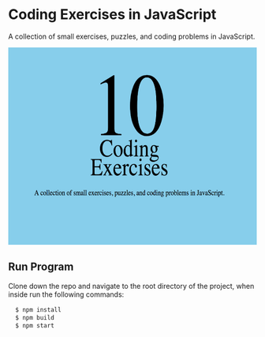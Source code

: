 # Coding Exercises in JavaScript
A collection of small exercises, puzzles, and coding problems in JavaScript.

<img src="src/images/screenshot.png" height="400px"/>

## Run Program

Clone down the repo and navigate to the root directory of the project, when inside run the following commands:

```
  $ npm install
  $ npm build
  $ npm start
```
